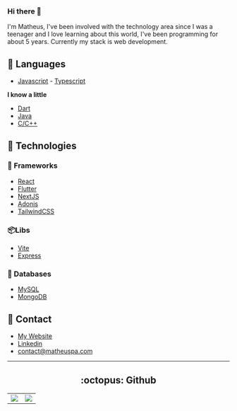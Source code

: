 <h3> Hi there 👋 </h3>
I'm Matheus, I've been involved with the technology area since I was a teenager and I love learning about this world, I've been programming for about 5 years. Currently my stack is web development.

## 🔧 Languages
 - [Javascript](https://developer.mozilla.org/pt-BR/docs/Web/JavaScript) - [Typescript](https://www.typescriptlang.org/)

 __I know a little__
   - [Dart](https://dart.dev)
   - [Java](https://www.java.com)
   - [C/C++](https://pt.wikipedia.org/wiki/C%2B%2B)

## 🚀 Technologies
### 🧰 Frameworks
 - [React](https://pt-br.reactjs.org)
 - [Flutter](https://flutter.dev)
 - [NextJS](https://nextjs.org)
 - [Adonis](https://adonisjs.com)
 - [TailwindCSS](https://tailwindcss.com/)
   
### 📦Libs
- [Vite](https://vitejs.dev)
- [Express](https://expressjs.com)

### 🎲 Databases
- [MySQL](https://dev.mysql.com/)
- [MongoDB](https://www.mongodb.com)

## 📧 Contact
- [My Website](https://matheuspa.com)
- [Linkedin](https://www.linkedin.com/in/matheus-p-agostinho/)
- [contact@matheuspa.com](mailto:contact@matheuspa.com)


---

<center>
 <h2> :octopus: Github </h2>
 <table>
   <td>
     <img src="https://github-readme-stats.vercel.app/api?username=themath123&theme=dark&show_icons=true">   
   </td>
   <td>
     <img src="https://github-readme-stats.vercel.app/api/top-langs/?username=anuraghazra&theme=dark&layout=compact&exclude_repo=exerciciosemc&langs_count=4">
   </td>
 </table>
</center>
